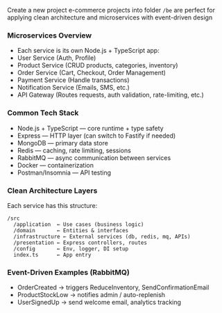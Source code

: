 Create a new project e-commerce projects into folder `/be` are perfect for applying clean architecture and microservices with event-driven design

### Microservices Overview

- Each service is its own Node.js + TypeScript app:
- User Service (Auth, Profile)
- Product Service (CRUD products, categories, inventory)
- Order Service (Cart, Checkout, Order Management)
- Payment Service (Handle transactions)
- Notification Service (Emails, SMS, etc.)
- API Gateway (Routes requests, auth validation, rate-limiting, etc.)

### Common Tech Stack

- Node.js + TypeScript — core runtime + type safety
- Express — HTTP layer (can switch to Fastify if needed)
- MongoDB — primary data store
- Redis — caching, rate limiting, sessions
- RabbitMQ — async communication between services
- Docker — containerization
- Postman/Insomnia — API testing

### Clean Architecture Layers

Each service has this structure:

```
/src
  /application  ← Use cases (business logic)
  /domain       ← Entities & interfaces
  /infrastructure ← External services (db, redis, mq, APIs)
  /presentation ← Express controllers, routes
  /config       ← Env, logger, DI setup
  index.ts      ← App entry
```

### Event-Driven Examples (RabbitMQ)

- OrderCreated → triggers ReduceInventory, SendConfirmationEmail
- ProductStockLow → notifies admin / auto-replenish
- UserSignedUp → send welcome email, analytics tracking
